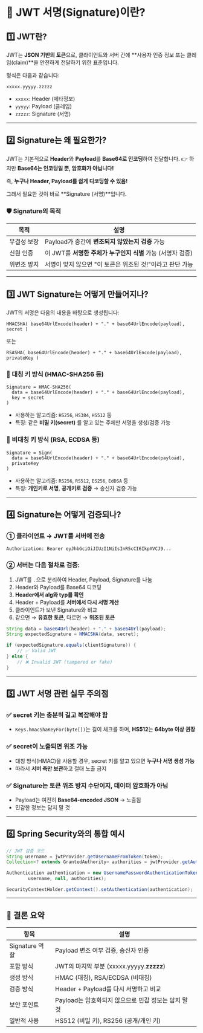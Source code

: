 # 🔐 JWT 서명(Signature)이란?

## 1️⃣ JWT란?

JWT는 **JSON 기반의 토큰**으로, 클라이언트와 서버 간에 \*\*사용자 인증 정보 또는 클레임(claim)\*\*을 안전하게 전달하기 위한 표준입니다.

형식은 다음과 같습니다:

```
xxxxx.yyyyy.zzzzz
```

* `xxxxx`: Header (메타정보)
* `yyyyy`: Payload (클레임)
* `zzzzz`: Signature (서명)

---

## 2️⃣ Signature는 왜 필요한가?

JWT는 기본적으로 **Header**와 **Payload**를 **Base64로 인코딩**하여 전달합니다.
👉 하지만 **Base64는 인코딩일 뿐, 암호화가 아닙니다!**

즉, **누구나 Header, Payload를 쉽게 디코딩할 수 있음!**

그래서 필요한 것이 바로 \*\*Signature (서명)\*\*입니다.

### 🛡 Signature의 목적

| 목적     | 설명                                     |
| ------ | -------------------------------------- |
| 무결성 보장 | Payload가 중간에 **변조되지 않았는지 검증** 가능       |
| 신원 인증  | 이 JWT를 **서명한 주체가 누구인지 식별** 가능 (서명자 검증) |
| 위변조 방지 | 서명이 맞지 않으면 "이 토큰은 위조된 것!"이라고 판단 가능     |

---

## 3️⃣ JWT Signature는 어떻게 만들어지나?

JWT의 서명은 다음의 내용을 바탕으로 생성됩니다:

```
HMACSHA( base64UrlEncode(header) + "." + base64UrlEncode(payload), secret )
```

또는

```
RSASHA( base64UrlEncode(header) + "." + base64UrlEncode(payload), privateKey )
```

### 🔹 대칭 키 방식 (HMAC-SHA256 등)

```plaintext
Signature = HMAC-SHA256(
  data = base64UrlEncode(header) + "." + base64UrlEncode(payload),
  key = secret
)
```

* 사용하는 알고리즘: `HS256`, `HS384`, `HS512` 등
* 특징: 같은 **비밀 키(secret)** 를 알고 있는 주체만 서명을 생성/검증 가능

### 🔹 비대칭 키 방식 (RSA, ECDSA 등)

```plaintext
Signature = Sign(
  data = base64UrlEncode(header) + "." + base64UrlEncode(payload),
  privateKey
)
```

* 사용하는 알고리즘: `RS256`, `RS512`, `ES256`, `EdDSA` 등
* 특징: **개인키로 서명**, **공개키로 검증** → 송신자 검증 가능

---

## 4️⃣ Signature는 어떻게 검증되나?

### ① 클라이언트 → JWT를 서버에 전송

```http
Authorization: Bearer eyJhbGciOiJIUzI1NiIsInR5cCI6IkpXVCJ9...
```

### ② 서버는 다음 절차로 검증:

1. JWT를 `.`으로 분리하여 Header, Payload, Signature를 나눔
2. Header와 Payload를 Base64 디코딩
3. **Header에서 alg와 typ를 확인**
4. Header + Payload를 **서버에서 다시 서명 계산**
5. 클라이언트가 보낸 Signature와 비교
6. 같으면 → **유효한 토큰**, 다르면 → **위조된 토큰**

```java
String data = base64Url(header) + "." + base64Url(payload);
String expectedSignature = HMACSHA(data, secret);

if (expectedSignature.equals(clientSignature)) {
    // ✅ Valid JWT
} else {
    // ❌ Invalid JWT (tampered or fake)
}
```

---

## 5️⃣ JWT 서명 관련 실무 주의점

### ✅ secret 키는 충분히 길고 복잡해야 함

* `Keys.hmacShaKeyFor(byte[])`는 길이 체크를 하며, **HS512**는 **64byte 이상 권장**

### ✅ secret이 노출되면 위조 가능

* 대칭 방식(HMAC)을 사용할 경우, secret 키를 알고 있으면 **누구나 서명 생성 가능**
* 따라서 **서버 측만 보관**하고 절대 노출 금지

### ✅ Signature는 토큰 위조 방지 수단이지, 데이터 암호화가 아님

* Payload는 여전히 **Base64-encoded JSON** → 노출됨
* 민감한 정보는 담지 말 것

---

## 6️⃣ Spring Security와의 통합 예시

```java
// JWT 검증 코드
String username = jwtProvider.getUsernameFromToken(token);
Collection<? extends GrantedAuthority> authorities = jwtProvider.getAuthoritiesFromToken(token);

Authentication authentication = new UsernamePasswordAuthenticationToken(
        username, null, authorities);

SecurityContextHolder.getContext().setAuthentication(authentication);
```

---

## 📌 결론 요약

| 항목           | 설명                                  |
| ------------ | ----------------------------------- |
| Signature 역할 | Payload 변조 여부 검증, 송신자 인증            |
| 포함 방식        | JWT의 마지막 부분 (xxxxx.yyyyy.**zzzzz**) |
| 생성 방식        | HMAC (대칭), RSA/ECDSA (비대칭)          |
| 검증 방식        | Header + Payload를 다시 서명하고 비교        |
| 보안 포인트       | Payload는 암호화되지 않으므로 민감 정보는 담지 말 것   |
| 일반적 사용       | HS512 (비밀 키), RS256 (공개/개인 키)       |

